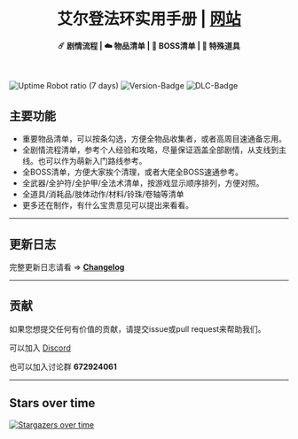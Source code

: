 <h1 align=center>艾尔登法环实用手册 | <a href="https://eldenring.xhou.me/" rel="nofollow">网站</a></h1>

<h4 align=center>☄️ 剧情流程 | ☁️ 物品清单 | 🌙 BOSS清单 | 📱 特殊道具</h4>
<br>

![Uptime Robot ratio (7 days)](https://img.shields.io/uptimerobot/ratio/7/m793298861-9eafa48c98194d8189192918) ![Version-Badge](https://img.shields.io/badge/Version-1.12.2-blue) ![DLC-Badge](https://img.shields.io/badge/DLC-%E9%BB%84%E9%87%91%E6%A0%91%E5%B9%BB%E5%BD%B1-green) 

## 主要功能
- 重要物品清单，可以按条勾选，方便全物品收集者，或者高周目速通备忘用。
- 全剧情流程清单，参考个人经验和攻略，尽量保证涵盖全部剧情，从支线到主线。也可以作为萌新入门路线参考。
- 全BOSS清单，方便大家挨个清理，或者大佬全BOSS速通参考。
- 全武器/全护符/全护甲/全法术清单，按游戏显示顺序排列，方便对照。
- 全道具/消耗品/肢体动作/材料/铃珠/卷轴等清单
- 更多还在制作，有什么宝贵意见可以提出来看看。

---

## 更新日志

完整更新日志请看 => **[Changelog](https://github.com/imhlq/EldenRingCheatSheetCN/blob/main/Changelog.md)**

---

## 贡献

如果您想提交任何有价值的贡献，请提交issue或pull request来帮助我们。

可以加入 [Discord](https://discord.gg/wscgpgzeqm)

也可以加入讨论群 **672924061**

---

## Stars over time

[![Stargazers over time](https://starchart.cc/imhlq/EldenRingCheatSheetCN.svg)](https://starchart.cc/imhlq/EldenRingCheatSheetCN)
